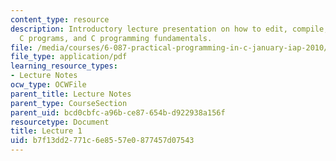 ```yaml
---
content_type: resource
description: Introductory lecture presentation on how to edit, compile, and debug
  C programs, and C programming fundamentals.
file: /media/courses/6-087-practical-programming-in-c-january-iap-2010/b7f13dd2771c6e8557e0877457d07543_MIT6_087IAP10_lec01.pdf
file_type: application/pdf
learning_resource_types:
- Lecture Notes
ocw_type: OCWFile
parent_title: Lecture Notes
parent_type: CourseSection
parent_uid: bcd0cbfc-a96b-ce87-654b-d922938a156f
resourcetype: Document
title: Lecture 1
uid: b7f13dd2-771c-6e85-57e0-877457d07543
---
```

